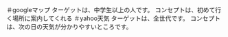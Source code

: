 ＃googleマップ
ターゲットは、中学生以上の人です。
コンセプトは、初めて行く場所に案内してくれる
＃yahoo天気
ターゲットは、全世代です。
コンセプトは、次の日の天気が分かりやすいところです。
